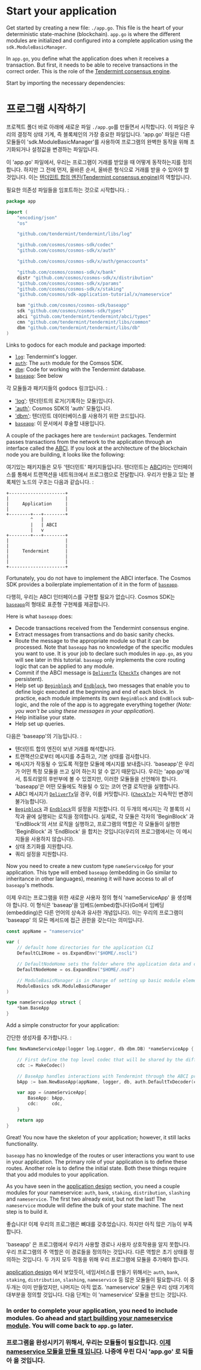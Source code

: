 # Start your application

Get started by creating a new file: `./app.go`. This file is the heart of your deterministic state-machine (blockchain). `app.go` is where the different modules are initialized and configured into a complete application using the `sdk.ModuleBasicManager`.

In `app.go`, you define what the application does when it receives a transaction. But first, it needs to be able to receive transactions in the correct order. This is the role of the [Tendermint consensus engine](https://github.com/tendermint/tendermint).

Start by importing the necessary dependencies:

# 프로그램 시작하기

프로젝트 폴더 바로 아래에 새로운 파일 `./app.go`를 만들면서 시작합니다. 이 파일은 우리의 결정적 상태 기계, 즉 블록체인의 가장 중요한 파일입니다. 'app.go' 파일은 다른 모듈들이 'sdk.ModuleBasicManager'를 사용하여 프로그램의 완벽한 동작을 위해 초기화되거나 설정값을 변경하는 파일입니다. 

이 'app.go' 파일에서, 우리는 프로그램이 거래를 받았을 때 어떻게 동작하는지를 정의합니다. 하지만 그 전에 먼저, 올바른 순서, 올바른 형식으로 거래를 받을 수 있어야 할 것입니다. 이는 [텐더민트 합의 엔진(Tendermint consensus engine)](https://github.com/tendermint/tendermint)의 역할입니다. 

필요한 의존성 파일들을 임포트하는 것으로 시작합니다. : 

```go
package app

import (
	"encoding/json"
	"os"

	"github.com/tendermint/tendermint/libs/log"

	"github.com/cosmos/cosmos-sdk/codec"
	"github.com/cosmos/cosmos-sdk/x/auth"

	"github.com/cosmos/cosmos-sdk/x/auth/genaccounts"

	"github.com/cosmos/cosmos-sdk/x/bank"
	distr "github.com/cosmos/cosmos-sdk/x/distribution"
	"github.com/cosmos/cosmos-sdk/x/params"
	"github.com/cosmos/cosmos-sdk/x/staking"
	"github.com/cosmos/sdk-application-tutorial/x/nameservice"

	bam "github.com/cosmos/cosmos-sdk/baseapp"
	sdk "github.com/cosmos/cosmos-sdk/types"
	abci "github.com/tendermint/tendermint/abci/types"
	cmn "github.com/tendermint/tendermint/libs/common"
	dbm "github.com/tendermint/tendermint/libs/db"
)
```

Links to godocs for each module and package imported:

- [`log`](https://godoc.org/github.com/tendermint/tendermint/libs/log): Tendermint's logger.
- [`auth`](https://godoc.org/github.com/cosmos/cosmos-sdk/x/auth): The `auth` module for the Comsos SDK.
- [`dbm`](https://godoc.org/github.com/tendermint/tendermint/libs/db): Code for working with the Tendermint database.
- [`baseapp`](https://godoc.org/github.com/cosmos/cosmos-sdk/baseapp): See below

각 모듈들과 패키지들의 godocs 링크입니다. :

- ['log'](https://godoc.org/github.com/tendermint/tendermint/libs/log): 텐더민트의 로거(기록하는 모듈)입니다. 
- ['auth'](https://godoc.org/github.com/cosmos/cosmos-sdk/x/auth): Cosmos SDK의 'auth' 모듈입니다.
- ['dbm'](https://godoc.org/github.com/tendermint/tendermint/libs/db): 텐더민트 데이터베이스를 사용하기 위한 코드입니다. 
- [`baseapp`](https://godoc.org/github.com/cosmos/cosmos-sdk/baseapp): 이 문서에서 후술할 내용입니다. 

A couple of the packages here are `tendermint` packages. Tendermint passes transactions from the network to the application through an interface called the [ABCI](https://github.com/tendermint/tendermint/tree/master/abci). If you look at the architecture of the blockchain node you are building, it looks like the following:

여기있는 패키지들은 모두 '텐더민트' 패키지들입니다. 텐더민트는 [ABCI](https://github.com/tendermint/tendermint/tree/master/abci)라는 인터페이스를 통해서 트랜잭션을 네트워크에서 프로그램으로 전달합니다. 우리가 만들고 있는 블록체인 노드의 구조는 다음과 같습니다. : 

```
+---------------------+
|                     |
|     Application     |
|                     |
+--------+---+--------+
         ^   |
         |   | ABCI
         |   v
+--------+---+--------+
|                     |
|                     |
|     Tendermint      |
|                     |
|                     |
+---------------------+
```

Fortunately, you do not have to implement the ABCI interface. The Cosmos SDK provides a boilerplate implementation of it in the form of [`baseapp`](https://godoc.org/github.com/cosmos/cosmos-sdk/baseapp).

다행히, 우리는 ABCI 인터페이스를 구현할 필요가 없습니다. Cosmos SDK는 [`baseapp`](https://godoc.org/github.com/cosmos/cosmos-sdk/baseapp)의 형태로 표준형 구현체를 제공합니다. 

Here is what `baseapp` does:

- Decode transactions received from the Tendermint consensus engine.
- Extract messages from transactions and do basic sanity checks.
- Route the message to the appropriate module so that it can be processed. Note that `baseapp` has no knowledge of the specific modules you want to use. It is your job to declare such modules in `app.go`, as you will see later in this tutorial. `baseapp` only implements the core routing logic that can be applied to any module.
- Commit if the ABCI message is [`DeliverTx`](https://tendermint.com/docs/spec/abci/abci.html#delivertx) ([`CheckTx`](https://tendermint.com/docs/spec/abci/abci.html#checktx) changes are not persistent).
- Help set up [`Beginblock`](https://tendermint.com/docs/spec/abci/abci.html#beginblock) and [`Endblock`](https://tendermint.com/docs/spec/abci/abci.html#endblock), two messages that enable you to define logic executed at the beginning and end of each block. In practice, each module implements its own `BeginBlock` and `EndBlock` sub-logic, and the role of the app is to aggregate everything together (_Note: you won't be using these messages in your application_).
- Help initialise your state.
- Help set up queries.

다음은 'baseapp'의 기능입니다. : 

- 텐더민트 합의 엔진이 보낸 거래를 해석합니다. 
- 트랜잭션으로부터 메시지를 추출하고, 기본 상태를 검사합니다. 
- 메시지가 작동될 수 있도록 적절한 모듈에 메시지를 보내줍니다. 'baseapp'은 우리가 어떤 특정 모듈을 쓰고 싶어 하는지 알 수 없기 때문입니다. 우리는 'app.go'에서, 튜토리얼의 후반부에 볼 수 있겠지만, 이러한 모듈들을 선언해야 합니다. 'baseapp'은 어떤 모듈에도 적용될 수 있는 코어 연결 로직만을 실행합니다. 
- ABCI 메시지가 [`DeliverTx`](https://tendermint.com/docs/spec/abci/abci.html#delivertx)일 경우, 이를 커밋합니다. ([`CheckTx`](https://tendermint.com/docs/spec/abci/abci.html#checktx)는 지속적인 변경이 불가능합니다).
- [`Beginblock`](https://tendermint.com/docs/spec/abci/abci.html#beginblock) 과 [`Endblock`](https://tendermint.com/docs/spec/abci/abci.html#endblock)의 설정을 지원합니다. 이 두개의 메시지는 각 블록의 시작과 끝에 실행되는 로직을 정의합니다. 실제로, 각 모듈은 각자의 'BeginBlock' 과 'EndBlock'의 서브 로직을 실행하고, 프로그램의 역할은 각 모듈들이 실행한 'BeginBlock' 과 'EndBlock' 을 합치는 것입니다(우리의 프로그램에서는 이 메시지들을 사용하지 않습니다).
- 상태 초기화를 지원합니다. 
- 쿼리 설정을 지원합니다. 

Now you need to create a new custom type `nameServiceApp` for your application. This type will embed `baseapp` (embedding in Go similar to inheritance in other languages), meaning it will have access to all of `baseapp`'s methods.

이제 우리는 프로그램을 위한 새로운 사용자 정의 형식 'nameServiceApp' 을 생성해야 합니다. 이 형식은 'baseap'을 임베드(embed)합니다(Go에서 임베딩(embedding)은 다른 언어의 상속과 유사한 개념입니다). 이는 우리의 프로그램이 'baseapp' 의 모든 메서드에 접근 권한을 갖는다는 의미입니다. 

```go
const appName = "nameservice"

var (
	// default home directories for the application CLI
	DefaultCLIHome = os.ExpandEnv("$HOME/.nscli")

	// DefaultNodeHome sets the folder where the application data and configuration will be stored
	DefaultNodeHome = os.ExpandEnv("$HOME/.nsd")

	// ModuleBasicManager is in charge of setting up basic module elements
	ModuleBasics sdk.ModuleBasicManager
)

type nameServiceApp struct {
    *bam.BaseApp
}
```

Add a simple constructor for your application:

간단한 생성자를 추가합니다. : 

```go
func NewNameServiceApp(logger log.Logger, db dbm.DB) *nameServiceApp {

    // First define the top level codec that will be shared by the different modules. Note: Codec will be explained later
    cdc := MakeCodec()

    // BaseApp handles interactions with Tendermint through the ABCI protocol
    bApp := bam.NewBaseApp(appName, logger, db, auth.DefaultTxDecoder(cdc))

    var app = &nameServiceApp{
        BaseApp: bApp,
        cdc:     cdc,
    }

    return app
}
```

Great! You now have the skeleton of your application; however, it still lacks functionality.

`baseapp` has no knowledge of the routes or user interactions you want to use in your application. The primary role of your application is to define these routes. Another role is to define the initial state. Both these things require that you add modules to your application.

As you have seen in the [application design](./app-design.md) section, you need a couple modules for your nameservice: `auth`, `bank`, `staking`, `distribution`, `slashing` and `nameservice`. The first two already exist, but not the last! The `nameservice` module will define the bulk of your state machine. The next step is to build it.

좋습니다! 이제 우리의 프로그램은 뼈대를 갖추었습니다. 하지만 아직 많은 기능이 부족합니다. 

'baseapp' 은 프로그램에서 우리가 사용할 경로나 사용자 상호작용을 알지 못합니다. 우리 프로그램의 주 역할은 이 경로들을 정의하는 것입니다. 다른 역할은 초기 상태를 정의하는 것입니다. 두 가지 모두 작동을 위해 우리 프로그램에 모듈을 추가해야 합니다. 

[application design](./app-design.md) 에서 보았듯이, 네임서비스를 만들기 위해서는 `auth`, `bank`, `staking`, `distribution`, `slashing`, `nameservice` 등 많은 모듈들이 필요합니다. 이 중 두개는 이미 만들었지만, 나머지는 아직 없죠. 'nameservice' 모듈은 우리 상태 기계의 대부분을 정의할 것입니다. 다음 단계는 이 'nameservice' 모듈을 만드는 것입니다. 

### In order to complete your application, you need to include modules. Go ahead and [start building your nameservice module](types.md). You will come back to `app.go` later.

### 프로그램을 완성시키기 위해서, 우리는 모듈들이 필요합니다. [이제 nameservice 모듈을 만들 때 입니다](types.md). 나중에 우린 다시 'app.go' 로 되돌아 올 것입니다. 
